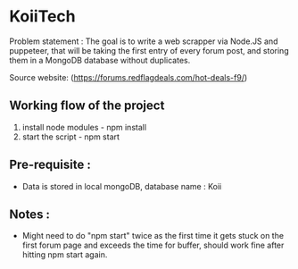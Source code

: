# KoiiTech
Problem statement : 
The goal is to write a web scrapper via Node.JS and puppeteer, that will be taking the first entry of every forum post, and storing them in a MongoDB database without duplicates.

Source website: (https://forums.redflagdeals.com/hot-deals-f9/)

## Working flow of the project 
1) install node modules - npm install
2) start the script - npm start

## Pre-requisite : 
- Data is stored in local mongoDB, database name : Koii

## Notes : 
- Might need to do "npm start" twice as the first time it gets stuck on the first forum page and exceeds the time for buffer, should work fine after hitting npm start again.                                                                     
